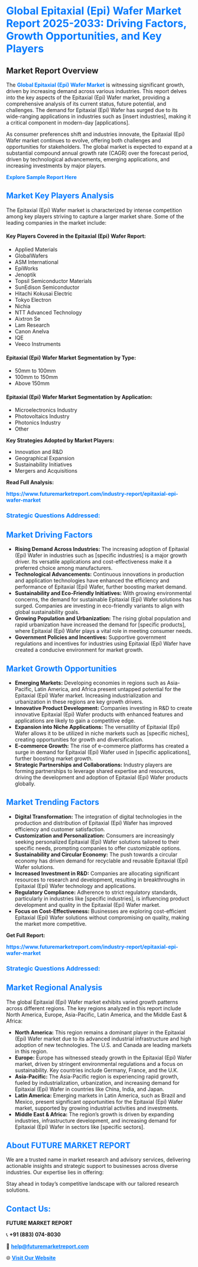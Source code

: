<h1 style="color: #007BFF;">Global Epitaxial (Epi) Wafer Market Report 2025-2033: Driving Factors, Growth Opportunities, and Key Players</h1>

<section id="overview">
<h2>Market Report Overview</h2>
<p>The <a href="https://www.futuremarketreport.com/industry-report/epitaxial-epi-wafer-market" style="color: #007BFF; text-decoration: none;"><strong>Global Epitaxial (Epi) Wafer Market</strong></a> is witnessing significant growth, driven by increasing demand across various industries. This report delves into the key aspects of the Epitaxial (Epi) Wafer market, providing a comprehensive analysis of its current status, future potential, and challenges. The demand for Epitaxial (Epi) Wafer has surged due to its wide-ranging applications in industries such as [insert industries], making it a critical component in modern-day [applications].</p>
<p>As consumer preferences shift and industries innovate, the Epitaxial (Epi) Wafer market continues to evolve, offering both challenges and opportunities for stakeholders. The global market is expected to expand at a substantial compound annual growth rate (CAGR) over the forecast period, driven by technological advancements, emerging applications, and increasing investments by major players.</p>
</section>

<section id="overview">
<p><a href="https://www.futuremarketreport.com/request-sample/reportId=92743" style="color: #007BFF; text-decoration: none;"><strong>Explore Sample Report Here</strong></a></p>
</section>

<section id="key-players">
<h2 style="color: #007BFF;">Market Key Players Analysis</h2>
<p>The Epitaxial (Epi) Wafer market is characterized by intense competition among key players striving to capture a larger market share. Some of the leading companies in the market include:</p>
<h4>Key Players Covered in the Epitaxial (Epi) Wafer Report:</h4>
<ul><li>Applied Materials</li><li>GlobalWafers</li><li>ASM International</li><li>EpiWorks</li><li>Jenoptik</li><li>Topsil Semiconductor Materials</li><li>SunEdison Semiconductor</li><li>Hitachi Kokusai Electric</li><li>Tokyo Electron</li><li>Nichia</li><li>NTT Advanced Technology</li><li>Aixtron Se</li><li>Lam Research</li><li>Canon Anelva</li><li>IQE</li><li>Veeco Instruments</li></ul>
<h4>Epitaxial (Epi) Wafer Market Segmentation by Type:</h4>
<ul><li>50mm to 100mm</li><li>100mm to 150mm</li><li>Above 150mm</li></ul>

<h4>Epitaxial (Epi) Wafer Market Segmentation by Application:</h4>
<ul><li>Microelectronics Industry</li><li>Photovoltaics Industry</li><li>Photonics Industry</li><li>Other</li></ul>
<p><strong>Key Strategies Adopted by Market Players:</strong></p>
<ul>
<li>Innovation and R&D</li>
<li>Geographical Expansion</li>
<li>Sustainability Initiatives</li>
<li>Mergers and Acquisitions</li>
</ul>
</section>

<section>
<p><strong>Read Full Analysis: </strong></p><a href="https://www.futuremarketreport.com/industry-report/epitaxial-epi-wafer-market" style="color: #007BFF; text-decoration: none;"><strong>https://www.futuremarketreport.com/industry-report/epitaxial-epi-wafer-market</strong></a>
<h3 style="color: #007BFF;">Strategic Questions Addressed:</h3>
</section>

<section id="driving-factors">
<h2 style="color: #007BFF;">Market Driving Factors</h2>
<ul>
<li><strong>Rising Demand Across Industries:</strong> The increasing adoption of Epitaxial (Epi) Wafer in industries such as [specific industries] is a major growth driver. Its versatile applications and cost-effectiveness make it a preferred choice among manufacturers.</li>
<li><strong>Technological Advancements:</strong> Continuous innovations in production and application technologies have enhanced the efficiency and performance of Epitaxial (Epi) Wafer, further boosting market demand.</li>
<li><strong>Sustainability and Eco-Friendly Initiatives:</strong> With growing environmental concerns, the demand for sustainable Epitaxial (Epi) Wafer solutions has surged. Companies are investing in eco-friendly variants to align with global sustainability goals.</li>
<li><strong>Growing Population and Urbanization:</strong> The rising global population and rapid urbanization have increased the demand for [specific products], where Epitaxial (Epi) Wafer plays a vital role in meeting consumer needs.</li>
<li><strong>Government Policies and Incentives:</strong> Supportive government regulations and incentives for industries using Epitaxial (Epi) Wafer have created a conducive environment for market growth.</li>
</ul>
</section>

<section id="growth-opportunities">
<h2 style="color: #007BFF;">Market Growth Opportunities</h2>
<ul>
<li><strong>Emerging Markets:</strong> Developing economies in regions such as Asia-Pacific, Latin America, and Africa present untapped potential for the Epitaxial (Epi) Wafer market. Increasing industrialization and urbanization in these regions are key growth drivers.</li>
<li><strong>Innovative Product Development:</strong> Companies investing in R&D to create innovative Epitaxial (Epi) Wafer products with enhanced features and applications are likely to gain a competitive edge.</li>
<li><strong>Expansion into Niche Applications:</strong> The versatility of Epitaxial (Epi) Wafer allows it to be utilized in niche markets such as [specific niches], creating opportunities for growth and diversification.</li>
<li><strong>E-commerce Growth:</strong> The rise of e-commerce platforms has created a surge in demand for Epitaxial (Epi) Wafer used in [specific applications], further boosting market growth.</li>
<li><strong>Strategic Partnerships and Collaborations:</strong> Industry players are forming partnerships to leverage shared expertise and resources, driving the development and adoption of Epitaxial (Epi) Wafer products globally.</li>
</ul>
</section>

<section id="trending-factors">
<h2 style="color: #007BFF;">Market Trending Factors</h2>
<ul>
<li><strong>Digital Transformation:</strong> The integration of digital technologies in the production and distribution of Epitaxial (Epi) Wafer has improved efficiency and customer satisfaction.</li>
<li><strong>Customization and Personalization:</strong> Consumers are increasingly seeking personalized Epitaxial (Epi) Wafer solutions tailored to their specific needs, prompting companies to offer customizable options.</li>
<li><strong>Sustainability and Circular Economy:</strong> The push towards a circular economy has driven demand for recyclable and reusable Epitaxial (Epi) Wafer solutions.</li>
<li><strong>Increased Investment in R&D:</strong> Companies are allocating significant resources to research and development, resulting in breakthroughs in Epitaxial (Epi) Wafer technology and applications.</li>
<li><strong>Regulatory Compliance:</strong> Adherence to strict regulatory standards, particularly in industries like [specific industries], is influencing product development and quality in the Epitaxial (Epi) Wafer market.</li>
<li><strong>Focus on Cost-Effectiveness:</strong> Businesses are exploring cost-efficient Epitaxial (Epi) Wafer solutions without compromising on quality, making the market more competitive.</li>
</ul>
</section>

<section>
<p><strong>Get Full Report: </strong></p><a href="https://www.futuremarketreport.com/industry-report/epitaxial-epi-wafer-market" style="color: #007BFF; text-decoration: none;"><strong>https://www.futuremarketreport.com/industry-report/epitaxial-epi-wafer-market</strong></a>
<h3 style="color: #007BFF;">Strategic Questions Addressed:</h3>
</section>


<section id="regional-analysis">
<h2 style="color: #007BFF;">Market Regional Analysis</h2>
<p>The global Epitaxial (Epi) Wafer market exhibits varied growth patterns across different regions. The key regions analyzed in this report include North America, Europe, Asia-Pacific, Latin America, and the Middle East & Africa:</p>
<ul>
<li><strong>North America:</strong> This region remains a dominant player in the Epitaxial (Epi) Wafer market due to its advanced industrial infrastructure and high adoption of new technologies. The U.S. and Canada are leading markets in this region.</li>
<li><strong>Europe:</strong> Europe has witnessed steady growth in the Epitaxial (Epi) Wafer market, driven by stringent environmental regulations and a focus on sustainability. Key countries include Germany, France, and the U.K.</li>
<li><strong>Asia-Pacific:</strong> The Asia-Pacific region is experiencing rapid growth, fueled by industrialization, urbanization, and increasing demand for Epitaxial (Epi) Wafer in countries like China, India, and Japan.</li>
<li><strong>Latin America:</strong> Emerging markets in Latin America, such as Brazil and Mexico, present significant opportunities for the Epitaxial (Epi) Wafer market, supported by growing industrial activities and investments.</li>
<li><strong>Middle East & Africa:</strong> The region’s growth is driven by expanding industries, infrastructure development, and increasing demand for Epitaxial (Epi) Wafer in sectors like [specific sectors].</li>
</ul>
</section>

<footer>
<h2 style="color: #007BFF;">About FUTURE MARKET REPORT</h2>
<p>We are a trusted name in market research and advisory services, delivering actionable insights and strategic support to businesses across diverse industries. Our expertise lies in offering:</p>

<p>Stay ahead in today’s competitive landscape with our tailored research solutions.</p>

<h2 style="color: #007BFF;">Contact Us:</h2>
<p><strong>FUTURE MARKET REPORT</strong></p>
<p>📞 <strong>+91 (883) 074-8030</strong></p>
<p>📧 <strong><a href="mailto:help@futuremarketreport.com" style="color: #007BFF;">help@futuremarketreport.com</a></strong></p>
<p>🌐 <strong><a href="https://www.futuremarketreport.com/" style="color: #007BFF;">Visit Our Website</a></strong></p>
</footer>